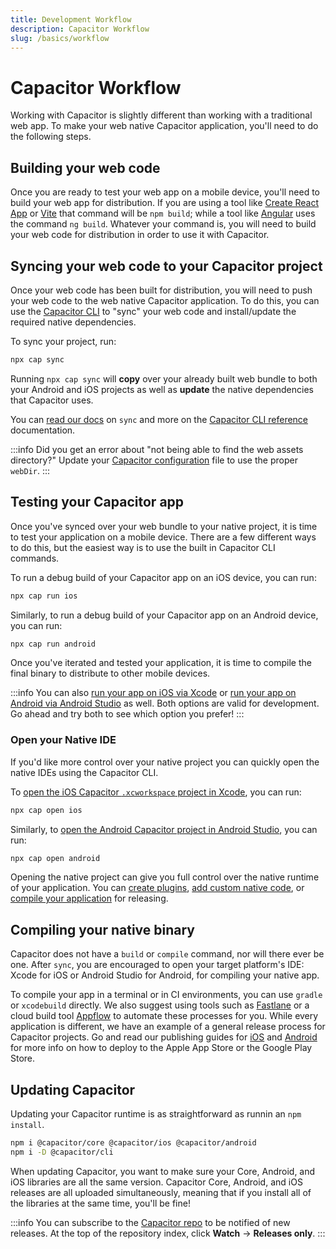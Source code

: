 ```yaml
---
title: Development Workflow
description: Capacitor Workflow
slug: /basics/workflow
---
```


# Capacitor Workflow

Working with Capacitor is slightly different than working with a traditional web app. To make your web native Capacitor application, you'll need to do the following steps.

## Building your web code

Once you are ready to test your web app on a mobile device, you'll need to build your web app for distribution. If you are using a tool like [Create React App](https://create-react-app.dev/) or [Vite](https://vitejs.dev/) that command will be `npm build`; while a tool like [Angular](https://angular.io/) uses the command `ng build`. Whatever your command is, you will need to build your web code for distribution in order to use it with Capacitor.

## Syncing your web code to your Capacitor project

Once your web code has been built for distribution, you will need to push your web code to the web native Capacitor application. To do this, you can use the [Capacitor CLI](/docs/cli) to "sync" your web code and install/update the required native dependencies.

To sync your project, run:

```bash
npx cap sync
```

Running `npx cap sync` will **copy** over your already built web bundle to both your Android and iOS projects as well as **update** the native dependencies that Capacitor uses.

You can [read our docs](/docs/cli/sync) on `sync` and more on the [Capacitor CLI reference](/docs/cli) documentation.

:::info
Did you get an error about "not being able to find the web assets directory?" Update your [Capacitor configuration](/docs/config) file to use the proper `webDir`.
:::


## Testing your Capacitor app

Once you've synced over your web bundle to your native project, it is time to test your application on a mobile device. There are a few different ways to do this, but the easiest way is to use the built in Capacitor CLI commands.

To run a debug build of your Capacitor app on an iOS device, you can run:
```bash
npx cap run ios
```

Similarly, to run a debug build of your Capacitor app on an Android device, you can run:
```bash
npx cap run android
```


Once you've iterated and tested your application, it is time to compile the final binary to distribute to other mobile devices.

:::info
You can also [run your app on iOS via Xcode](/docs/ios#running-in-xcode) or [run your app on Android via Android Studio](/docs/android#running-with-android-studio) as well. Both options are valid for development. Go ahead and try both to see which option you prefer!
:::

### Open your Native IDE

If you'd like more control over your native project you can quickly open the native IDEs using the Capacitor CLI.

To [open the iOS Capacitor `.xcworkspace` project in Xcode](/docs/ios#opening-the-ios-project), you can run:
```bash
npx cap open ios
```

Similarly, to [open the Android Capacitor project in Android Studio](/docs/android#opening-the-android-project), you can run:
```bash
npx cap open android
```

Opening the native project can give you full control over the native runtime of your application. You can [create plugins](/docs/plugins), [add custom native code](/docs/ios/custom-code#custom-native-ios-code), or [compile your application](#compiling-your-native-binary) for releasing.

## Compiling your native binary

Capacitor does not have a `build` or `compile` command, nor will there ever be one. After `sync`, you are encouraged to open your target platform's IDE: Xcode for iOS or Android Studio for Android, for compiling your native app.

To compile your app in a terminal or in CI environments, you can use `gradle` or `xcodebuild` directly. We also  suggest using tools such as [Fastlane](https://fastlane.tools) or a cloud build tool [Appflow](https://useappflow.com) to automate these processes for you. While every application is different, we have an example of a general release process for Capacitor projects. Go and read our publishing guides for [iOS](/docs/ios/deploying-to-app-store) and [Android](/docs/android/deploying-to-google-play) for more info on how to deploy to the Apple App Store or the Google Play Store.

## Updating Capacitor

Updating your Capacitor runtime is as straightforward as runnin an `npm install`.

```bash
npm i @capacitor/core @capacitor/ios @capacitor/android
npm i -D @capacitor/cli
```

When updating Capacitor, you want to make sure your Core, Android, and iOS libraries are all the same version. Capacitor Core, Android, and iOS releases are all uploaded simultaneously, meaning that if you install all of the libraries at the same time, you'll be fine!

:::info
You can subscribe to the [Capacitor repo](https://github.com/ionic-team/capacitor) to be notified of new releases. At the top of the repository index, click **Watch** -> **Releases only**.
:::

